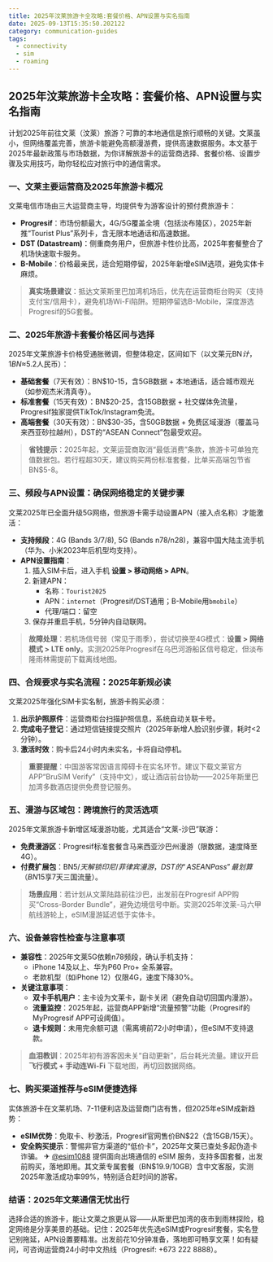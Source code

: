 ```yaml
---
title: 2025年汶莱旅游卡全攻略:套餐价格、APN设置与实名指南
date: 2025-09-13T15:35:50.202122
category: communication-guides
tags:
  - connectivity
  - sim
  - roaming
---
```


## 2025年汶莱旅游卡全攻略：套餐价格、APN设置与实名指南

计划2025年前往文莱（汶莱）旅游？可靠的本地通信是旅行顺畅的关键。文莱虽小，但网络覆盖完善，旅游卡能避免高额漫游费，提供高速数据服务。本文基于2025年最新政策与市场数据，为你详解旅游卡的运营商选择、套餐价格、设置步骤及实用技巧，助你轻松应对旅行中的通信需求。

### 一、文莱主要运营商及2025年旅游卡概况
文莱电信市场由三大运营商主导，均提供专为游客设计的预付费旅游卡：
- **Progresif**：市场份额最大，4G/5G覆盖全境（包括淡布隆区），2025年新推“Tourist Plus”系列卡，含无限本地通话和高速数据。
- **DST (Datastream)**：侧重商务用户，但旅游卡性价比高，2025年套餐整合了机场快速取卡服务。
- **B-Mobile**：价格最亲民，适合短期停留，2025年新增eSIM选项，避免实体卡麻烦。
> **真实场景建议**：抵达文莱斯里巴加湾机场后，优先在运营商柜台购买（支持支付宝/信用卡），避免机场Wi-Fi陷阱。短期停留选B-Mobile，深度游选Progresif的5G套餐。

### 二、2025年旅游卡套餐价格区间与选择
2025年文莱旅游卡价格受通胀微调，但整体稳定，区间如下（以文莱元BN$计，1BN$≈5.2人民币）：
- **基础套餐**（7天有效）：BN$10-15，含5GB数据 + 本地通话，适合城市观光（如参观杰米清真寺）。
- **标准套餐**（15天有效）：BN$20-25，含15GB数据 + 社交媒体免流量，Progresif独家提供TikTok/Instagram免流。
- **高端套餐**（30天有效）：BN$30-35，含50GB数据 + 免费区域漫游（覆盖马来西亚砂拉越州），DST的“ASEAN Connect”包最受欢迎。
> **省钱提示**：2025年起，文莱运营商取消“最低消费”条款，旅游卡可单独充值数据包。若行程超30天，建议购买两份标准套餐，比单买高端包节省BN$5-8。

### 三、频段与APN设置：确保网络稳定的关键步骤
文莱2025年已全面升级5G网络，但旅游卡需手动设置APN（接入点名称）才能激活：
- **支持频段**：4G (Bands 3/7/8), 5G (Bands n78/n28)，兼容中国大陆主流手机（华为、小米2023年后机型均支持）。
- **APN设置指南**：
  1. 插入SIM卡后，进入手机 **设置 > 移动网络 > APN**。
  2. 新建APN：  
     - 名称：`Tourist2025`  
     - APN：`internet`（Progresif/DST通用；B-Mobile用`bmobile`）  
     - 代理/端口：留空  
  3. 保存并重启手机，5分钟内自动联网。
> **故障处理**：若机场信号弱（常见于雨季），尝试切换至4G模式：**设置 > 网络模式 > LTE only**。实测2025年Progresif在乌巴河游船区信号稳定，但淡布隆雨林需提前下载离线地图。

### 四、合规要求与实名流程：2025年新规必读
文莱2025年强化SIM卡实名制，旅游卡购买必须：
1. **出示护照原件**：运营商柜台扫描护照信息，系统自动关联卡号。
2. **完成电子登记**：通过短信链接提交照片（2025年新增人脸识别步骤，耗时<2分钟）。
3. **激活时效**：购卡后24小时内未实名，卡将自动停机。
> **重要提醒**：中国游客常因语言障碍卡在实名环节。建议下载文莱官方APP“BruSIM Verify”（支持中文），或让酒店前台协助——2025年斯里巴加湾多数酒店提供免费登记服务。

### 五、漫游与区域包：跨境旅行的灵活选项
2025年文莱旅游卡新增区域漫游功能，尤其适合“文莱-沙巴”联游：
- **免费漫游区**：Progresif标准套餐含马来西亚沙巴州漫游（限数据，速度降至4G）。
- **付费扩展包**：BN$5/天解锁印尼/菲律宾漫游，DST的“ASEAN Pass”最划算（BN$15享7天三国流量）。
> **场景应用**：若计划从文莱陆路前往沙巴，出发前在Progresif APP购买“Cross-Border Bundle”，避免边境信号中断。实测2025年汶莱-马六甲航线游轮上，eSIM漫游延迟低于实体卡。

### 六、设备兼容性检查与注意事项
- **兼容性**：2025年文莱5G依赖n78频段，确认手机支持：
  - iPhone 14及以上、华为P60 Pro+ 全系兼容。
  - 老款机型（如iPhone 12）仅限4G，速度下降30%。
- **关键注意事项**：
  - **双卡手机用户**：主卡设为文莱卡，副卡关闭（避免自动切回国内漫游）。
  - **流量监控**：2025年起，运营商APP新增“流量预警”功能（Progresif的MyProgresif APP可设阈值）。
  - **退卡规则**：未用完余额可退（需离境前72小时申请），但eSIM不支持退款。
> **血泪教训**：2025年初有游客因未关“自动更新”，后台耗光流量。建议开启 **飞行模式 + 手动连Wi-Fi** 下载地图，再切回数据网络。

### 七、购买渠道推荐与eSIM便捷选择
实体旅游卡在文莱机场、7-11便利店及运营商门店有售，但2025年eSIM成新趋势：
- **eSIM优势**：免取卡、秒激活，Progresif官网售价BN$22（含15GB/15天）。
- **安全购买提示**：警惕非官方渠道的“低价卡”，2025年文莱已查处多起伪造卡诈骗。
✈ [@esim1088](https://t.me/s/esim1088) 提供面向出境通信的 eSIM 服务，支持多国套餐，出发前购买，落地即用。其文莱专属套餐（BN$19.9/10GB）含中文客服，实测2025年激活成功率99%，特别适合赶时间的游客。

### 结语：2025年文莱通信无忧出行
选择合适的旅游卡，能让文莱之旅更从容——从斯里巴加湾的夜市到雨林探险，稳定网络是分享美景的基础。记住：2025年优先选eSIM或Progresif套餐，实名登记别拖延，APN设置要精准。出发前花10分钟准备，落地即可畅享文莱！如有疑问，可咨询运营商24小时中文热线（Progresif: +673 222 8888）。
